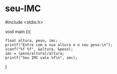 # seu-IMC

#include <stdio.h>

void main (){
	
	float altura, peso, imc;
	printf("Entre com a sua altura e o seu peso:\n");
	scanf("%f %f", &altura, &peso);
	imc = (peso/altura)/altura;
	printf("Seu IMC vale %f\n", imc);
	

}
